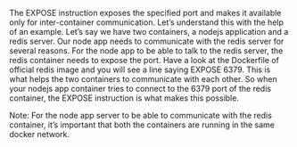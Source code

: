 The EXPOSE instruction exposes the specified port and makes it available only for inter-container 
communication. Let’s understand this with the help of an example.
Let’s say we have two containers, a nodejs application and a redis server. Our node app needs to 
communicate with the redis server for several reasons.
For the node app to be able to talk to the redis server, the redis container needs to expose the port. 
Have a look at the Dockerfile of official redis image and you will see a line saying EXPOSE 6379. This 
is what helps the two containers to communicate with each other.
So when your nodejs app container tries to connect to the 6379 port of the redis container, the 
EXPOSE instruction is what makes this possible.

Note: For the node app server to be able to communicate with the redis container, it’s important 
that both the containers are running in the same docker network.